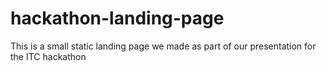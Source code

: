 # hackathon-landing-page
This is a small static landing page we made as part of our presentation for the ITC hackathon
